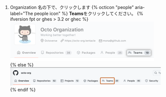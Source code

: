 1. Organization 名の下で、クリックします
{% octicon "people" aria-label="The people icon" %} **Teams**をクリックしてください。
  {% ifversion fpt or ghes > 3.2 or ghec %}
  ![OrganizationページのTeamsタブ](/assets/images/help/organizations/organization-teams-tab-with-overview.png)
  {% else %}
  ![OrganizationページのTeamsタブ](/assets/images/help/organizations/organization-teams-tab.png)
  {% endif %}
